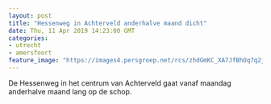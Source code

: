 ```yaml
---
layout: post
title: "Hessenweg in Achterveld anderhalve maand dicht"
date: Thu, 11 Apr 2019 14:23:00 GMT
categories: 
- utrecht 
- amersfoort 
feature_image: "https://images4.persgroep.net/rcs/zhdGmKC_XA7JfBhOq7q2jlLWN1g/diocontent/145321320/_fitwidth/400/?appId=21791a8992982cd8da851550a453bd7f&quality=0.7"
---
```


De Hessenweg in het centrum van Achterveld gaat vanaf maandag anderhalve maand lang op de schop.
